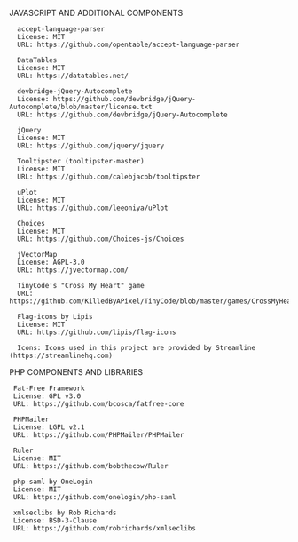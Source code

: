 JAVASCRIPT AND ADDITIONAL COMPONENTS

      accept-language-parser
      License: MIT
      URL: https://github.com/opentable/accept-language-parser

      DataTables
      License: MIT
      URL: https://datatables.net/

      devbridge-jQuery-Autocomplete
      License: https://github.com/devbridge/jQuery-Autocomplete/blob/master/license.txt
      URL: https://github.com/devbridge/jQuery-Autocomplete

      jQuery
      License: MIT
      URL: https://github.com/jquery/jquery

      Tooltipster (tooltipster-master)
      License: MIT
      URL: https://github.com/calebjacob/tooltipster

      uPlot
      License: MIT
      URL: https://github.com/leeoniya/uPlot

      Choices
      License: MIT
      URL: https://github.com/Choices-js/Choices

      jVectorMap
      License: AGPL-3.0
      URL: https://jvectormap.com/

      TinyCode's "Cross My Heart" game
      URL: https://github.com/KilledByAPixel/TinyCode/blob/master/games/CrossMyHeart/index256.html

      Flag-icons by Lipis
      License: MIT
      URL: https://github.com/lipis/flag-icons

      Icons: Icons used in this project are provided by Streamline (https://streamlinehq.com)

PHP COMPONENTS AND LIBRARIES

     Fat-Free Framework
     License: GPL v3.0
     URL: https://github.com/bcosca/fatfree-core

     PHPMailer
     License: LGPL v2.1
     URL: https://github.com/PHPMailer/PHPMailer

     Ruler
     License: MIT
     URL: https://github.com/bobthecow/Ruler

     php-saml by OneLogin
     License: MIT
     URL: https://github.com/onelogin/php-saml

     xmlseclibs by Rob Richards
     License: BSD-3-Clause
     URL: https://github.com/robrichards/xmlseclibs
